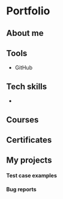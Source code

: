 # Portfolio

## About me

## Tools
* GitHub

## Tech skills
* 

## Courses

## Certificates

## My projects

#### Test case examples

#### Bug reports

